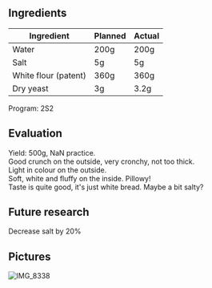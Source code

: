 ## Ingredients
| Ingredient 	| Planned 	| Actual 	|
|------------	|---------	|--------	|
| Water      	| 200g    	| 200g    |
| Salt       	| 5g      	|5g       |
| White flour (patent)  	| 360g   	|360g|
| Dry yeast   | 3g      	|3.2g     |

Program: 2S2 
## Evaluation
Yield: 500g, NaN practice.\
Good crunch on the outside, very cronchy, not too thick.\
Light in colour on the outside.\
Soft, white and fluffy on the inside. Pillowy!\
Taste is quite good, it's just white bread. Maybe a bit salty? 

## Future research
Decrease salt by 20%

## Pictures
![IMG_8338](https://github.com/user-attachments/assets/4bd6b261-f221-478c-8a79-01865370bb24)

